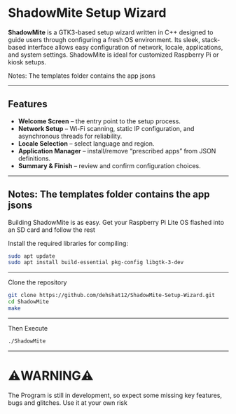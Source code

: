 # ShadowMite Setup Wizard

**ShadowMite** is a GTK3-based setup wizard written in C++ designed to guide users through configuring a fresh OS environment. Its sleek, stack-based interface allows easy configuration of network, locale, applications, and system settings. ShadowMite is ideal for customized Raspberry Pi or kiosk setups.

Notes: The templates folder contains the app jsons

---

## Features

- **Welcome Screen** – the entry point to the setup process.  
- **Network Setup** – Wi-Fi scanning, static IP configuration, and asynchronous threads for reliability.  
- **Locale Selection** – select language and region.  
- **Application Manager** – install/remove “prescribed apps” from JSON definitions.  
- **Summary & Finish** – review and confirm configuration choices.
---
Notes: The templates folder contains the app jsons
---

Building ShadowMite is as easy. Get your Raspberry Pi Lite OS flashed into an SD card and follow the rest

Install the required libraries for compiling:

```bash
sudo apt update
sudo apt install build-essential pkg-config libgtk-3-dev

`````
---
Clone the repository
```bash
git clone https://github.com/dehshat12/ShadowMite-Setup-Wizard.git
cd ShadowMite
make 
`````
---

Then Execute

```bash
./ShadowMite 
`````
---

# ⚠️WARNING⚠️

The Program is still in development, so expect some missing key features, bugs and glitches. Use it at your own risk

